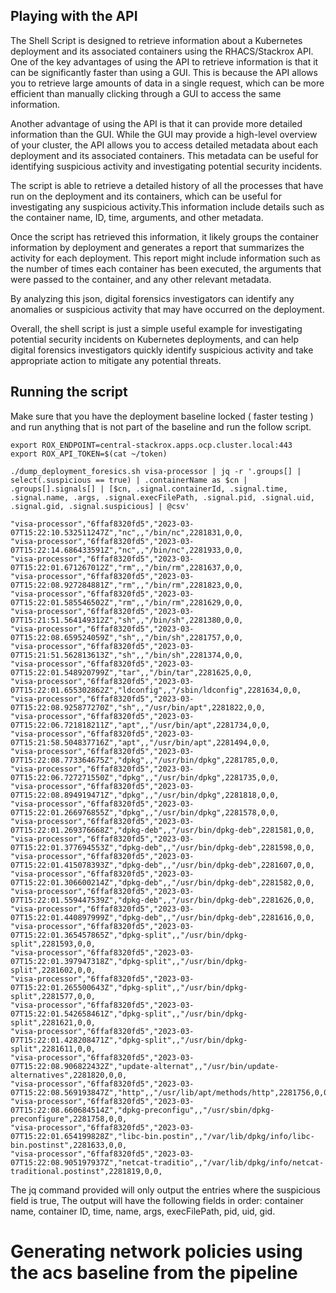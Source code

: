 ## Playing with the API 

The Shell Script is designed to retrieve information about a Kubernetes deployment and its associated containers using the RHACS/Stackrox API.
One of the key advantages of using the API to retrieve information is that it can be significantly faster than using a GUI. This is because the API allows you to retrieve large amounts of data in a single request, which can be more efficient than manually clicking through a GUI to access the same information.

Another advantage of using the API is that it can provide more detailed information than the GUI. While the GUI may provide a high-level overview of your cluster, the API allows you to access detailed metadata about each deployment and its associated containers. This metadata can be useful for identifying suspicious activity and investigating potential security incidents.

The script is able to retrieve a detailed history of all the processes that have run on the deployment and its containers, which can be useful for investigating any suspicious activity.This information include details such as the container name, ID, time, arguments, and other metadata.

Once the script has retrieved this information, it likely groups the container information by deployment and generates a report that summarizes the activity for each deployment. This report might include information such as the number of times each container has been executed, the arguments that were passed to the container, and any other relevant metadata.

By analyzing this json, digital forensics investigators can identify any anomalies or suspicious activity that may have occurred on the deployment.

Overall, the shell script is just a simple useful example for investigating potential security incidents on Kubernetes deployments, and can help digital forensics investigators quickly identify suspicious activity and take appropriate action to mitigate any potential threats.

## Running the script

Make sure that you have the deployment baseline locked ( faster testing ) and run anything that is not part of the baseline and run the follow script.

```
export ROX_ENDPOINT=central-stackrox.apps.ocp.cluster.local:443   
export ROX_API_TOKEN=$(cat ~/token)

./dump_deployment_foresics.sh visa-processor | jq -r '.groups[] | select(.suspicious == true) | .containerName as $cn | .groups[].signals[] | [$cn, .signal.containerId, .signal.time, .signal.name, .args, .signal.execFilePath, .signal.pid, .signal.uid, .signal.gid, .signal.suspicious] | @csv'

"visa-processor","6ffaf8320fd5","2023-03-07T15:22:10.532511247Z","nc",,"/bin/nc",2281831,0,0,
"visa-processor","6ffaf8320fd5","2023-03-07T15:22:14.686433591Z","nc",,"/bin/nc",2281933,0,0,
"visa-processor","6ffaf8320fd5","2023-03-07T15:22:01.671267012Z","rm",,"/bin/rm",2281637,0,0,
"visa-processor","6ffaf8320fd5","2023-03-07T15:22:08.927284881Z","rm",,"/bin/rm",2281823,0,0,
"visa-processor","6ffaf8320fd5","2023-03-07T15:22:01.585546502Z","rm",,"/bin/rm",2281629,0,0,
"visa-processor","6ffaf8320fd5","2023-03-07T15:21:51.564149312Z","sh",,"/bin/sh",2281380,0,0,
"visa-processor","6ffaf8320fd5","2023-03-07T15:22:08.659524059Z","sh",,"/bin/sh",2281757,0,0,
"visa-processor","6ffaf8320fd5","2023-03-07T15:21:51.562813613Z","sh",,"/bin/sh",2281374,0,0,
"visa-processor","6ffaf8320fd5","2023-03-07T15:22:01.548920799Z","tar",,"/bin/tar",2281625,0,0,
"visa-processor","6ffaf8320fd5","2023-03-07T15:22:01.655302862Z","ldconfig",,"/sbin/ldconfig",2281634,0,0,
"visa-processor","6ffaf8320fd5","2023-03-07T15:22:08.925877270Z","sh",,"/usr/bin/apt",2281822,0,0,
"visa-processor","6ffaf8320fd5","2023-03-07T15:22:06.721818211Z","apt",,"/usr/bin/apt",2281734,0,0,
"visa-processor","6ffaf8320fd5","2023-03-07T15:21:58.504837716Z","apt",,"/usr/bin/apt",2281494,0,0,
"visa-processor","6ffaf8320fd5","2023-03-07T15:22:08.773364675Z","dpkg",,"/usr/bin/dpkg",2281785,0,0,
"visa-processor","6ffaf8320fd5","2023-03-07T15:22:06.727271550Z","dpkg",,"/usr/bin/dpkg",2281735,0,0,
"visa-processor","6ffaf8320fd5","2023-03-07T15:22:08.894919471Z","dpkg",,"/usr/bin/dpkg",2281818,0,0,
"visa-processor","6ffaf8320fd5","2023-03-07T15:22:01.266976855Z","dpkg",,"/usr/bin/dpkg",2281578,0,0,
"visa-processor","6ffaf8320fd5","2023-03-07T15:22:01.269376668Z","dpkg-deb",,"/usr/bin/dpkg-deb",2281581,0,0,
"visa-processor","6ffaf8320fd5","2023-03-07T15:22:01.377694553Z","dpkg-deb",,"/usr/bin/dpkg-deb",2281598,0,0,
"visa-processor","6ffaf8320fd5","2023-03-07T15:22:01.415078393Z","dpkg-deb",,"/usr/bin/dpkg-deb",2281607,0,0,
"visa-processor","6ffaf8320fd5","2023-03-07T15:22:01.306600214Z","dpkg-deb",,"/usr/bin/dpkg-deb",2281582,0,0,
"visa-processor","6ffaf8320fd5","2023-03-07T15:22:01.559447539Z","dpkg-deb",,"/usr/bin/dpkg-deb",2281626,0,0,
"visa-processor","6ffaf8320fd5","2023-03-07T15:22:01.440897999Z","dpkg-deb",,"/usr/bin/dpkg-deb",2281616,0,0,
"visa-processor","6ffaf8320fd5","2023-03-07T15:22:01.365457865Z","dpkg-split",,"/usr/bin/dpkg-split",2281593,0,0,
"visa-processor","6ffaf8320fd5","2023-03-07T15:22:01.397947318Z","dpkg-split",,"/usr/bin/dpkg-split",2281602,0,0,
"visa-processor","6ffaf8320fd5","2023-03-07T15:22:01.265500643Z","dpkg-split",,"/usr/bin/dpkg-split",2281577,0,0,
"visa-processor","6ffaf8320fd5","2023-03-07T15:22:01.542658461Z","dpkg-split",,"/usr/bin/dpkg-split",2281621,0,0,
"visa-processor","6ffaf8320fd5","2023-03-07T15:22:01.428208471Z","dpkg-split",,"/usr/bin/dpkg-split",2281611,0,0,
"visa-processor","6ffaf8320fd5","2023-03-07T15:22:08.906822432Z","update-alternat",,"/usr/bin/update-alternatives",2281820,0,0,
"visa-processor","6ffaf8320fd5","2023-03-07T15:22:08.569193847Z","http",,"/usr/lib/apt/methods/http",2281756,0,0,
"visa-processor","6ffaf8320fd5","2023-03-07T15:22:08.660684514Z","dpkg-preconfigu",,"/usr/sbin/dpkg-preconfigure",2281758,0,0,
"visa-processor","6ffaf8320fd5","2023-03-07T15:22:01.654199828Z","libc-bin.postin",,"/var/lib/dpkg/info/libc-bin.postinst",2281633,0,0,
"visa-processor","6ffaf8320fd5","2023-03-07T15:22:08.905197937Z","netcat-traditio",,"/var/lib/dpkg/info/netcat-traditional.postinst",2281819,0,0,
```

The jq command provided will only output the entries where the suspicious field is true, The output will have the following fields in order: container name, container ID, time, name, args, execFilePath, pid, uid, gid.

# Generating network policies using the acs baseline from the pipeline

